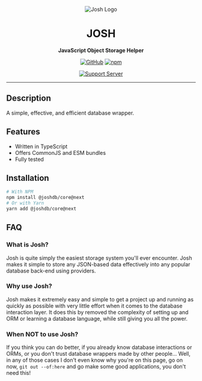 <div align="center">

![Josh Logo](https://evie.codes/josh-light.png)

# JOSH

**JavaScript Object Storage Helper**

[![GitHub](https://img.shields.io/github/license/josh-development/core)](https://github.com/josh-development/core/blob/main/LICENSE.md)
[![npm](https://img.shields.io/npm/v/@joshdb/core?color=crimson&logo=npm&style=flat-square)](https://www.npmjs.com/package/@joshdb/core)

[![Support Server](https://discord.com/api/guilds/298508738623438848/embed.png?style=banner2)](https://discord.gg/N7ZKH3P)

</div>

---

## Description

A simple, effective, and efficient database wrapper.

## Features

- Written in TypeScript
- Offers CommonJS and ESM bundles
- Fully tested

## Installation

```sh
# With NPM
npm install @joshdb/core@next
# Or with Yarn
yarn add @joshdb/core@next
```

## FAQ

### What is Josh?

Josh is quite simply the easiest storage system you'll ever encounter. Josh makes it simple to store any JSON-based data effectively into any popular database back-end using providers.

### Why use Josh?

Josh makes it extremely easy and simple to get a project up and running as quickly as possible with very little effort when it comes to the database interaction layer. It does this by removed the complexity of setting up and ORM or learning a database language, while still giving you all the power.

### When NOT to use Josh?

If you think you can do better, if you already know database interactions or ORMs, or you don't trust database wrappers made by other people... Well, in any of those cases I don't even know why you're on this page, go on now, `git out --of:here` and go make some good applications, you don't need this!
